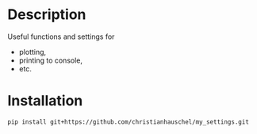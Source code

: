 # Description

Useful functions and settings for
- plotting, 
- printing to console,
- etc.


# Installation

```bash
pip install git+https://github.com/christianhauschel/my_settings.git
```